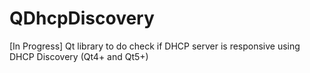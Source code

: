 # QDhcpDiscovery
[In Progress] Qt library to do check if DHCP server is responsive using DHCP Discovery (Qt4+ and Qt5+)
